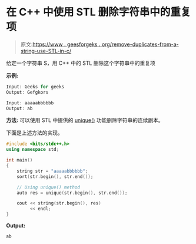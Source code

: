 # 在 C++ 中使用 STL 删除字符串中的重复项

> 原文:[https://www . geesforgeks . org/remove-duplicates-from-a-string-use-STL-in-c/](https://www.geeksforgeeks.org/remove-duplicates-from-a-string-using-stl-in-c/)

给定一个字符串 S，用 C++ 中的 STL 删除这个字符串中的重复项

**示例:**

```cpp
Input: Geeks for geeks
Output: Gefgkors

Input: aaaaabbbbbb
Output: ab

```

**方法:**
可以使用 STL 中提供的 [unique()](https://www.geeksforgeeks.org/stdunique-in-cpp/) 功能删除字符串的连续副本。

下面是上述方法的实现。

```cpp
#include <bits/stdc++.h>
using namespace std;

int main()
{
    string str = "aaaaabbbbbb";
    sort(str.begin(), str.end());

    // Using unique() method
    auto res = unique(str.begin(), str.end());

    cout << string(str.begin(), res)
         << endl;
}
```

**Output:**

```cpp
ab

```